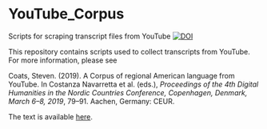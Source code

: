 # YouTube_Corpus
Scripts for scraping transcript files from YouTube
[![DOI](https://zenodo.org/badge/167958340.svg)](https://zenodo.org/badge/latestdoi/167958340)

This repository contains scripts used to collect transcripts from YouTube. For more information, please see 

Coats, Steven. (2019). A Corpus of regional American language from YouTube. In Costanza Navarretta et al. (eds.), *Proceedings of the 4th Digital Humanities in the Nordic Countries Conference, Copenhagen, Denmark, March 6–8, 2019*, 79–91. Aachen, Germany: CEUR.

The text is available [here](http://ceur-ws.org/Vol-2364/7_paper.pdf).
